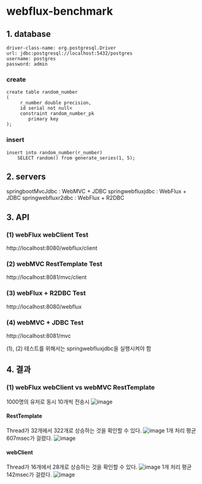 # webflux-benchmark

## 1. database
    driver-class-name: org.postgresql.Driver
    url: jdbc:postgresql://localhost:5432/postgres
    username: postgres
    password: admin

### create
```
create table random_number
(
     r_number double precision,
     id serial not null<
     constraint random_number_pk
        primary key
);
```
### insert
```
insert into random_number(r_number)
    SELECT random() from generate_series(1, 5);
```

## 2. servers
springbootMvcJdbc : WebMVC + JDBC
springwebfluxjdbc : WebFlux + JDBC
springwebfluxr2dbc : WebFlux + R2DBC

## 3. API

### (1) webFlux webClient Test
http://localhost:8080/webflux/client

### (2) webMVC RestTemplate Test
http://localhost:8081/mvc/client

### (3) webFlux + R2DBC Test
http://localhost:8080/webflux

### (4) webMVC + JDBC Test
http://localhost:8081/mvc

(1), (2) 테스트를 위해서는 springwebfluxjdbc을 실행시켜야 함

## 4. 결과

### (1) webFlux webClient vs webMVC RestTemplate
1000명의 유저로 동시 10개씩 전송시
![image](https://github.com/JaekwanJeon/webflux-benchmark/assets/3446997/42873f26-232d-4e4b-9256-ad49081a8426)


#### RestTemplate 
Thread가 32개에서 322개로 상승하는 것을 확인할 수 있다.
![image](https://github.com/JaekwanJeon/webflux-benchmark/assets/3446997/c1ebcc1a-e263-481f-a400-f03f4ba99dac)
1개 처리 평균 607msec가 걸렸다.
![image](https://github.com/JaekwanJeon/webflux-benchmark/assets/3446997/cd45268d-809a-42c5-99fa-961978c267de)

#### webClient 
Thread가 16개에서 28개로 상승하는 것을 확인할 수 있다.
![image](https://github.com/JaekwanJeon/webflux-benchmark/assets/3446997/6a8e8c72-3e0c-48ac-a2cc-04f3f075a555)
1개 처리 평균 142msec가 걸렸다.
![image](https://github.com/JaekwanJeon/webflux-benchmark/assets/3446997/4596586c-f289-4efb-a9fd-bec395c84bef)

